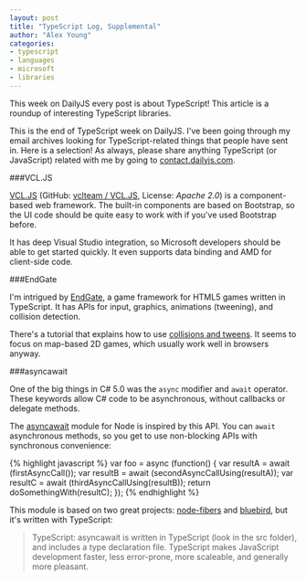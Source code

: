 ```yaml
---
layout: post
title: "TypeScript Log, Supplemental"
author: "Alex Young"
categories:
- typescript
- languages
- microsoft
- libraries
---
```


<div class="intro">
  <p>This week on DailyJS every post is about TypeScript!  This article is a roundup of interesting TypeScript libraries.</p>
</div>

This is the end of TypeScript week on DailyJS.  I've been going through my email archives looking for TypeScript-related things that people have sent in.  Here is a selection!  As always, please share anything TypeScript (or JavaScript) related with me by going to [contact.dailyjs.com](http://contact.dailyjs.com/).

###VCL.JS

[VCL.JS](http://vcljs.com/) (GitHub: [vclteam / VCL.JS](https://github.com/vclteam/VCL.JS), License: _Apache 2.0_) is a component-based web framework.  The built-in components are based on Bootstrap, so the UI code should be quite easy to work with if you've used Bootstrap before.

It has deep Visual Studio integration, so Microsoft developers should be able to get started quickly.  It even supports data binding and AMD for client-side code.

###EndGate

I'm intrigued by [EndGate](http://endgate.net/), a game framework for HTML5 games written in TypeScript.  It has APIs for input, graphics, animations (tweening), and collision detection.

There's a tutorial that explains how to use [collisions and tweens](http://endgate.net/Tutorials/GettingStarted3).  It seems to focus on map-based 2D games, which usually work well in browsers anyway.

###asyncawait

One of the big things in C# 5.0 was the `async` modifier and `await` operator.  These keywords allow C# code to be asynchronous, without callbacks or delegate methods.

The [asyncawait](https://github.com/yortus/asyncawait) module for Node is inspired by this API.  You can `await` asynchronous methods, so you get to use non-blocking APIs with synchronous convenience:

{% highlight javascript %}
var foo = async (function() {
    var resultA = await (firstAsyncCall());
    var resultB = await (secondAsyncCallUsing(resultA));
    var resultC = await (thirdAsyncCallUsing(resultB));
    return doSomethingWith(resultC);
});
{% endhighlight %}

This module is based on two great projects: [node-fibers](https://github.com/laverdet/node-fibers) and [bluebird](https://github.com/petkaantonov/bluebird), but it's written with TypeScript:

> TypeScript: asyncawait is written in TypeScript (look in the src folder), and includes a type declaration file. TypeScript makes JavaScript development faster, less error-prone, more scaleable, and generally more pleasant.


